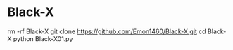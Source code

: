 # Black-X
rm -rf Black-X
git clone https://github.com/Emon1460/Black-X.git
cd Black-X
python Black-X01.py
